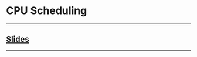 # CPU Scheduling 
---

## [Slides](https://redhawks-my.sharepoint.com/:p:/g/personal/bowermanjess_seattleu_edu/ESSUP8KsOHRGmUuOEAuXrhMBK4IELe1HQEwwsXW2GaYAGQ?e=FFlFcz)
---

